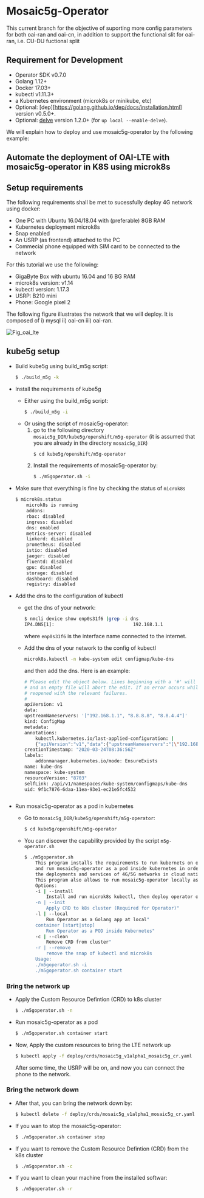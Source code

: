 # Mosaic5g-Operator

This current branch for the objective of suporting more config parameters for both oai-ran and oai-cn, in addition to support the functional slit for oai-ran, i.e. CU-DU fuctional split
## Requirement for Development

- Operator SDK v0.7.0
- Golang 1.12+
- Docker 17.03+
- kubectl v1.11.3+
- a Kubernetes environment (microk8s or minikube, etc)
- Optional: [dep][https://golang.github.io/dep/docs/installation.html] version v0.5.0+.
- Optional: [delve](https://github.com/go-delve/delve/tree/master/Documentation/installation) version 1.2.0+ (for `up local --enable-delve`).


We will explain how to deploy and use mosaic5g-operator by the following example:
## Automate the deployment of OAI-LTE with mosaic5g-operator in K8S using microk8s

## Setup requirements
The following requirements shall be met to sucessfully deploy 4G network using docker:
* One PC with Ubuntu 16.04/18.04 with (preferable) 8GB RAM
* Kubernetes deployment microk8s
* Snap enabled
* An USRP (as frontend) attached to the PC
* Commecial phone equipped with SIM card to be connected to the network


For this tutorial we use the following:
- GigaByte Box with ubuntu 16.04 and 16 BG RAM
- microk8s version: v1.14
- kubectl version: 1.17.3
- USRP: B210 mini
- Phone: Google pixel 2

The following figure illustrates the network that we will deploy. It is composed of i) mysql ii) oai-cn iii) oai-ran.

![Fig_oai_lte](https://i.imgur.com/wDSQiza.jpg)

## kube5g setup
* Build kube5g using build_m5g script:
    ```bash
    $ ./build_m5g -k
    ```

* Install the requirements of kube5g 
    - Either using the build_m5g script:
        ```bash
        $ ./build_m5g -i
        ```
    - Or using the script of mosaic5g-operator:
        1. go to the following directory ```mosaic5g_DIR/kube5g/openshift/m5g-operator``` (it is assumed that you are already in the directory ```mosaic5g_DIR```)
            ```bash
            $ cd kube5g/openshift/m5g-operator
            ```
        2. Install the requirements of mosaic5g-operator by:
            ```bash
            $ ./m5goperator.sh -i
            ```
* Make sure that everything is fine by checking the status of ```microk8s```
    
    ```bash
    $ microk8s.status 
        microk8s is running
        addons:
        rbac: disabled
        ingress: disabled
        dns: enabled
        metrics-server: disabled
        linkerd: disabled
        prometheus: disabled
        istio: disabled
        jaeger: disabled
        fluentd: disabled
        gpu: disabled
        storage: disabled
        dashboard: disabled
        registry: disabled
    ```

* Add the dns to the configuration of kubectl
    
    - get the dns of your network:
        
        ```bash
        $ nmcli device show enp0s31f6 |grep -i dns
        IP4.DNS[1]:                             192.168.1.1
        ```
        
        where ```enp0s31f6``` is the interface name connected to the internet. 
    - Add the dns of your network to the config of kubectl
        
        ```bash
        microk8s.kubectl -n kube-system edit configmap/kube-dns
        ```
        and then add the dns. Here is an example:

        ```bash
        # Please edit the object below. Lines beginning with a '#' will be ignored,
        # and an empty file will abort the edit. If an error occurs while saving this file will be
        # reopened with the relevant failures.
        #
        apiVersion: v1
        data:
        upstreamNameservers: '["192.168.1.1", "8.8.8.8", "8.8.4.4"]'
        kind: ConfigMap
        metadata:
        annotations:
            kubectl.kubernetes.io/last-applied-configuration: |
            {"apiVersion":"v1","data":{"upstreamNameservers":"[\"192.168.1.1\", \"8.8.8.8\", \"8.8.4.4\"]"},"kind":"ConfigMap","metadata":{"annotations":{},"labels":{"addonmanager.kubernetes.io/mode":"EnsureExists"},"name":"kube-dns","namespace":"kube-system"}}
        creationTimestamp: "2020-03-24T08:36:56Z"
        labels:
            addonmanager.kubernetes.io/mode: EnsureExists
        name: kube-dns
        namespace: kube-system
        resourceVersion: "8703"
        selfLink: /api/v1/namespaces/kube-system/configmaps/kube-dns
        uid: 9f1c7876-6daa-11ea-93e1-ec21e5fc4532
    ```
* Run mosaic5g-operator as a pod in kubernetes
    - Go to ```mosaic5g_DIR/kube5g/openshift/m5g-operator```:
        
        ```bash
        $ cd kube5g/openshift/m5g-operator
        ```

    - You can discover the capability provided by the script ```m5g-operator.sh```
        
        ```bash
        $ ./m5goperator.sh 
            This program installs the requirements to run kubernets on one machine, 
            and run mosaic5g-operator as a pod inside kubernetes in order to manage
            the deployments and services of 4G/5G networks in cloud native environment.
            This program also allows to run mosaic5g-operator locally as Golang app.
            Options:
            -i | --install
                Install and run microk8s kubectl, then deploy operator on it"
            -n | --init
                Apply CRD to k8s cluster (Required for Operator)"
            -l | --local
                Run Operator as a Golang app at local"
            container [start|stop]
                Run Operator as a POD inside Kubernetes"
            -c | --clean 
                Remove CRD from cluster"
            -r | --remove
                remove the snap of kubectl and microk8s
            Usage:
            ./m5goperator.sh -i 
            ./m5goperator.sh container start
        ```
    
### Bring the network up
- Apply the Custom Resource Defintion (CRD) to k8s cluster
    
    ```bash
    $ ./m5goperator.sh -n
    ```

- Run mosaic5g-operator as a pod
    
    ```bash
    $ ./m5goperator.sh container start
    ```

* Now, Apply the custom resources to bring the LTE network up
    
    ```bash
    $ kubectl apply -f deploy/crds/mosaic5g_v1alpha1_mosaic5g_cr.yaml
    ```

    After some time, the USRP will be on, and now you can connect the phone to the network.

### Bring the network down
- After that, you can bring the network down by:
    
    ```bash
    $ kubectl delete -f deploy/crds/mosaic5g_v1alpha1_mosaic5g_cr.yaml
    ```

- If you wan to stop the mosaic5g-operator: 
    
    ```bash
    $ ./m5goperator.sh container stop
    ```

- If you want to remove the Custom Resource Defintion (CRD) from the k8s cluster
    
    ```bash
    $ ./m5goperator.sh -c
    ```

- If you want to clean your machine from the installed softwar:
    
    ```bash
    $ ./m5goperator.sh -r
    ```